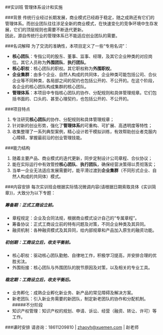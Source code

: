 ##实训班
管理体系设计和实施

###背景
传统行业经过长期发展，商业模式已经趋于稳定，随之成熟还有它们的管理体系。而创业团队往往涉足全新的商业模式，在快速变化的竞争环境中生存发展，它们的顶层规则也需要不断迭代更新。  
因此，源自传统行业的管理体系已不能适应创业团队的需要。

###名词解释
为了交流的准确性，本项目定义了一些“专用名词”：

* **核心团队**：专指公司的股东、董事、监事、经理，及其它企业种类的对应岗位。其它人员称为**外围团队**、**执行团队**。
* **核心职权**：核心团队的职权。其它职权称为**外围职权**。
* **企业集群**：由多个企业、自然人构成的共同体，企业种类可能包括公司、合伙企业等不同种类，各局部之间的契约也包括公开的、不公开的。在这个阶段，各企业的核心团队构成集群的核心团队。
* **管理体系**：本项目中专指核心团队的协作、分配规则和具体管理规章。它们包括书面的、口头的、甚至心理契约，也包括公开的、不公开的。

###项目特点
1. 专注研究**核心团队**的协作、分配规则和具体管理规章；
2. 针对新的创业形势，强化了**管理体系**的可重构、可扩展、高透明度等特性；
3. 收集整理了一系列典型案例，精心设计若干模拟训练，有效帮助创业者克服内心障碍，掌握最前沿的创业管理技能。

###能力结构
1. 随着主要产品、商业模式的迭代更新，同步定制设计公司章程、合伙协议；
2. 能在实际运行中有效管控**核心团队**、**执行团队**，确保经营决策得以贯彻落实；
3. 当单一企业无法适应发展需要时，能平滑过渡到**企业集群**（不同形式企业、自然人构成的共同体）模式。

###内容安排
每次实训班会根据实际情况微调内容(请根据日期索取具体《实训简章》)，大致分为以下专题：
##### 筹备期：正式工商设立前。
* 章程规定：企业及合同法规，根据商业模式设计自己的“专属章程”。
* 筹备协议：正式工商设立前的特有问题及对策，不同企业种类及其异同。
* 融资机制：各种融资模式及其异同，给内部规章和产品加入原生的融资功能。
##### 初创期：工商设立后，收支平衡前。
* 核心职权：驱动核心团队勤勉、自律地工作，积极学习提高，并安排合理的优胜劣汰。
* 外围衔接：核心团队与外围团队的脱节原因及对策，以及相关的专业工具。
##### 稳定期：工商设立后，收支平衡后。
* 业务孵化：成熟企业孵化新业务、新产品的常见障碍及解决方案。
* 新老团队：引入新业务需要的新团队，制定新老团队的协作和分配机制。
#####不分阶段
* 知识产权管理：知识产权的规划、申请、诉讼、经营（融资、转让、许可）等工作。

###课时安排
请咨询：18611209810 | zhaoyh@xuemen.com | 赵老师